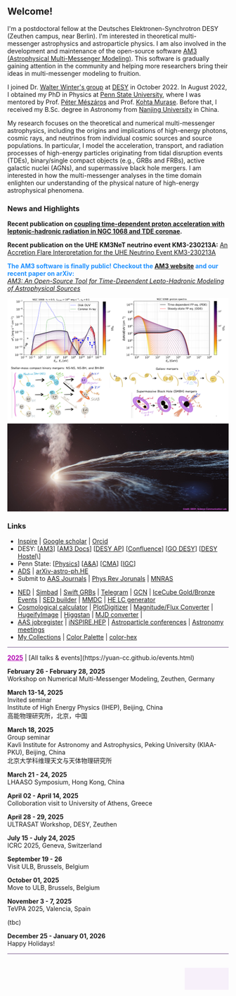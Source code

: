 ## Welcome!

I'm a postdoctoral fellow at the Deutsches Elektronen-Synchrotron DESY (Zeuthen campus, near Berlin). I'm interested in theoretical multi-messenger astrophysics and astroparticle physics. I am also involved in the development and maintenance of the open-source software [AM3 (Astrophysical Multi-Messenger Modeling)](https://am3.readthedocs.io/). This software is gradually gaining attention in the community and helping more researchers bring their ideas in multi-messenger modeling to fruition.

I joined Dr. [Walter Winter's group](https://www-zeuthen.desy.de/~wwinter/) at [DESY](https://astroparticle-physics.desy.de) in October 2022. In August 2022, I obtained my PhD in Physics at [Penn State University](https://www.psu.edu), where I was mentored by Prof. [Péter Mészáros](https://science.psu.edu/astro/people/nnp) and Prof. [Kohta Murase](https://science.psu.edu/physics/people/kohta-murase). Before that, I received my B.Sc. degree in Astronomy from [Nanjing University](https://astronomy.nju.edu.cn/EN/index.html) in China. 

My research focuses on the theoretical and numerical multi-messenger astrophysics, including the origins and implications of high-energy photons, cosmic rays, and neutrinos from individual cosmic sources and source populations. In particular, I model the acceleration, transport, and radiation processes of high-energy particles originating from tidal disruption events (TDEs), binary/single compact objects (e.g., GRBs and FRBs), active galactic nuclei (AGNs), and supermassive black hole mergers. I am interested in how the multi-messenger analyses in the time domain enlighten our understanding of the physical nature of high-energy astrophysical phenomena.

### News and Highlights
**Recent publication on [coupling time-dependent proton acceleration with leptonic-hadronic radiation in NGC 1068 and TDE coronae](https://arxiv.org/abs/2508.08233).**

**Recent publication on the UHE KM3NeT neutrino event KM3-230213A:** [An Accretion Flare Interpretation for the UHE Neutrino Event KM3-230213A](https://arxiv.org/abs/2506.21111)

<span style="color:#1E90FF"><b>The AM3 software is finally public! Checkout the [AM3 website](https://am3.readthedocs.io/) and our recent paper on arXiv:</b> <br />
[   *AM3: An Open-Source Tool for Time-Dependent Lepto-Hadronic Modeling of Astrophysical Sources*](https://arxiv.org/abs/2312.13371)</span>

<img align="center" src="files/NGC1068_FP.png" alt="drawing" width="840"/>
<img align="center" src="files/cover.png" alt="drawing" width="840" />
<img align="center" src="files/TDEs.jpg" alt="drawing" height="200" width="840"/>


### Links
* [Inspire](https://inspirehep.net/authors/1671091) &#124; [Google scholar](https://scholar.google.com/citations?user=esUZFoMAAAAJ&hl=en) &#124; [Orcid](https://orcid.org/0000-0003-0327-6136)
* DESY: \[[AM3](https://gitlab.desy.de/am3/am3)\] \[[AM3 Docs](https://am3.readthedocs.io/)\] \[[DESY AP](https://astroparticle-physics.desy.de/about_us/group_members/theory/index_eng.html)\] \[[Confluence](https://confluence.desy.de)\] \[[GO DESY](https://go.desy.de)\] \[[DESY Hostel]([https://go.desy.de](https://welcome-services.desy.de/hostel_in_zeuthen/index_eng.html))\]
* Penn State: \[[Physics](https://science.psu.edu/physics)\] \[[A&A](https://science.psu.edu/astro)\] \[[CMA](http://cpa.igc.psu.edu)\] \[[IGC](http://www.gravity.psu.edu)\]
* [ADS](https://ui.adsabs.harvard.edu) &#124; [arXiv-astro-ph.HE](https://arxiv.org/list/astro-ph.HE/recent) 
* Submit to [AAS Journals](https://aas.msubmit.net/) &#124; [Phys Rev Jorunals](https://authors.aps.org/Submissions/login/new) &#124; [MNRAS](https://mc.manuscriptcentral.com/mnras#)
<!--* [IceCube-pubs](https://icecube.wisc.edu/pubs) / [LIGO-detection-paper](https://www.ligo.caltech.edu/page/detection-companion-papers)  -->
* [NED](http://nedwww.ipac.caltech.edu) &#124; [Simbad](http://simbad.cfa.harvard.edu/simbad/) &#124; [Swift GRBs](https://www.swift.ac.uk/xrt_live_cat/docs.php#index) &#124; [Telegram](https://astronomerstelegram.org) &#124; [GCN](https://gcn.gsfc.nasa.gov/gcn/gcn3_archive.html) &#124; [IceCube Gold/Bronze Events](https://gcn.gsfc.nasa.gov/amon_icecube_gold_bronze_events.html) &#124; [SED builder](https://tools.ssdc.asi.it/SED/) &#124; [MMDC](https://mmdc.am) &#124; [HE LC generator](http://xmmuls.esac.esa.int/upperlimitserver/)
* [Cosmological calculator](https://ned.ipac.caltech.edu/help/cosmology_calc.html) &#124; [PlotDigitizer](https://automeris.io/WebPlotDigitizer/) &#124; [Magnitude/Flux Converter](https://irsa.ipac.caltech.edu/data/SPITZER/docs/dataanalysistools/tools/pet/magtojy/) &#124; [HugeifyImage](https://waifu2x.booru.pics) &#124; [Higgstan](https://higgstan.com) &#124; [MJD converter](http://www.csgnetwork.com/julianmodifdateconv.html) &#124; 
* [AAS jobregister](https://jobregister.aas.org) &#124; [iNSPIRE.HEP](https://inspirehep.net) &#124; [Astroparticle conferences](http://www.nu.to.infn.it/conf/) &#124; [Astronomy meetings](http://www.cadc-ccda.hia-iha.nrc-cnrc.gc.ca/en/meetings/)
* [My Collections](https://yuan-cc.github.io/collections.html) &#124; [Color Palette](https://colors.dopely.top/palettes) &#124; [color-hex](https://www.color-hex.com)


<hr style="height:2px;border-width:0;color:gray;background-color:#B3A1BF">
<a href="https://yuan-cc.github.io/events.html" style="color:#B200B2;text-decoration: underline; font-weight: bold;">2025</a> &#124; [All talks & events](https://yuan-cc.github.io/events.html)

**February 26 - February 28, 2025** <br />
Workshop on Numerical Multi-Messenger Modeling, Zeuthen, Germany

**March 13-14, 2025** <br />
Invited seminar <br />
Institute of High Energy Physics (IHEP), Beijing, China <br />
高能物理研究所，北京，中国

**March 18, 2025** <br />
Group seminar <br />
Kavli Institute for Astronomy and Astrophysics, Peking University (KIAA-PKU), Beijing, China <br />
北京大学科维理天文与天体物理研究所

**March 21 - 24, 2025** <br />
LHAASO Symposium, Hong Kong, China

**April 02 - April 14, 2025** <br />
Colloboration visit to University of Athens, Greece

**April 28 - 29, 2025** <br />
ULTRASAT Workshop, DESY, Zeuthen

**July 15 - July 24, 2025** <br />
ICRC 2025, Geneva, Switzerland

**September 19 - 26** <br />
Visit ULB, Brussels, Belgium

**October 01, 2025** <br />
Move to ULB, Brussels, Belgium 

**November 3 - 7, 2025** <br />
TeVPA 2025, Valencia, Spain

(tbc)

**December 25 - January 01, 2026**<br />
Happy Holidays!

<hr style="height:2px;border-width:0;color:gray;background-color:#B3A1BF">


<br>
<div style="width: 100px; height: 50px; background-color: #F7F0FA; float: right;" 
        onmouseover="document.getElementById('div1').style.display = 'block';"
        onmouseout="document.getElementById('div1').style.display = 'none';" >
<div id="div1" style="display: none;">
<!-- hitwebcounter Code START -->
<a target="_blank">
<img src="https://hitwebcounter.com/counter/counter.php?page=9777369&style=0024&nbdigits=6&type=ip&initCount=02345" border="0" /></a>                                    
<br>
<a target="_blank">
<img src="https://hitwebcounter.com/counter/counter.php?page=7652712&style=0024&nbdigits=6&type=page&initCount=122" border="0" ></a>   
</div>
</div>
